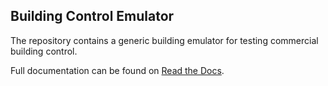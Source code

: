 ## Building Control Emulator

The repository contains a generic building emulator for testing commercial building control.

Full documentation can be found on [Read the Docs](https://building-control-emulator.readthedocs.io).